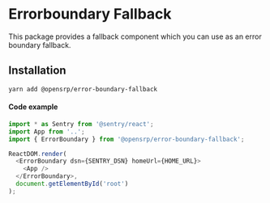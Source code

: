 # Errorboundary Fallback

This package provides a fallback component which you can use as an error boundary fallback.

## Installation

```node
yarn add @opensrp/error-boundary-fallback
```

#### Code example

```javascript
import * as Sentry from '@sentry/react';
import App from '..';
import { ErrorBoundary } from '@opensrp/error-boundary-fallback';

ReactDOM.render(
  <ErrorBoundary dsn={SENTRY_DSN} homeUrl={HOME_URL}>
    <App />
  </ErrorBoundary>,
  document.getElementById('root')
);
```
